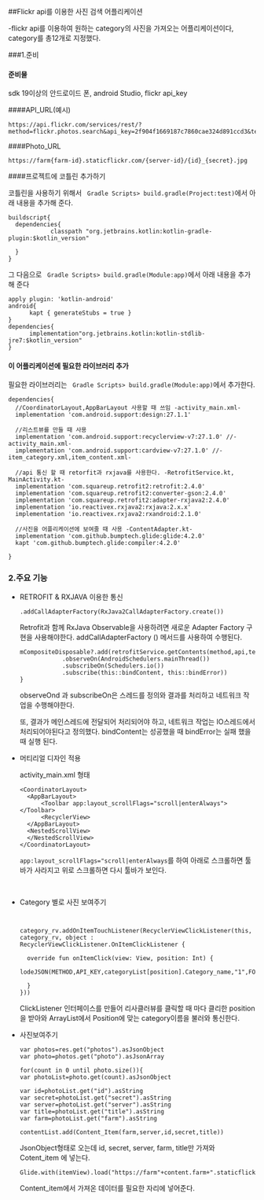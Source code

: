 ##Flickr api를 이용한 사진 검색 어플리케이션



-flickr api를 이용하여 원하는 category의 사진을 가져오는 어플리케이션이다, category를 총12개로 지정했다.



###1.준비

#### 준비물

 sdk 19이상의 안드로이드 폰, android Studio, flickr api_key



####API_URL(예시)

``` 
https://api.flickr.com/services/rest/?method=flickr.photos.search&api_key=2f904f1669187c7860cae324d891ccd3&text=apple&page=2&per_page=10&format=json&nojsoncallback=1
```



####Photo_URL

```
https://farm{farm-id}.staticflickr.com/{server-id}/{id}_{secret}.jpg
```



####프로젝트에 코틀린 추가하기

코틀린을 사용하기 위해서 ``` Gradle Scripts> build.gradle(Project:test)```에서 아래 내용을 추가해 준다.

```
buildscript{
  dependencies{
            classpath "org.jetbrains.kotlin:kotlin-gradle-plugin:$kotlin_version"
			
  }
}
```

그 다음으로 ``` Gradle Scripts> build.gradle(Module:app)```에서 아래 내용을 추가해 준다

```
apply plugin: 'kotlin-android'
android{
      kapt { generateStubs = true }
}
dependencies{
      implementation"org.jetbrains.kotlin:kotlin-stdlib-jre7:$kotlin_version"
}
```



#### 이 어플리케이션에 필요한 라이브러리 추가

필요한 라이브러리는 ``` Gradle Scripts> build.gradle(Module:app)```에서 추가한다.

```
dependencies{
  //CoordinatorLayout,AppBarLayout 사용할 때 쓰임 -activity_main.xml-
  implementation 'com.android.support:design:27.1.1'
  
  //리스트뷰를 만들 때 사용
  implementation 'com.android.support:recyclerview-v7:27.1.0' //-activity_main.xml-
  implementation 'com.android.support:cardview-v7:27.1.0' //-item_category.xml,item_content.xml-
  
  //api 통신 할 때 retorfit과 rxjava를 사용한다. -RetrofitService.kt, MainActivity.kt-
  implementation 'com.squareup.retrofit2:retrofit:2.4.0'
  implementation 'com.squareup.retrofit2:converter-gson:2.4.0'
  implementation 'com.squareup.retrofit2:adapter-rxjava2:2.4.0'
  implementation 'io.reactivex.rxjava2:rxjava:2.x.x'
  implementation 'io.reactivex.rxjava2:rxandroid:2.1.0'
  
  //사진을 어플리케이션에 보여줄 때 사용 -ContentAdapter.kt-
  implementation 'com.github.bumptech.glide:glide:4.2.0'
  kapt 'com.github.bumptech.glide:compiler:4.2.0'
 
}
```



### 2.주요 기능

+ RETROFIT &  RXJAVA  이용한 통신

  ```
  .addCallAdapterFactory(RxJava2CallAdapterFactory.create())
  ```

  Retrofit과 함께 RxJava Observable을 사용하려면 새로운 Adapter Factory 구현을 사용해야한다. addCallAdapterFactory () 메서드를 사용하여 수행된다.

  ```
  mCompositeDisposable?.add(retrofitService.getContents(method,api,text,page,format,callback,per_page)
              .observeOn(AndroidSchedulers.mainThread())
              .subscribeOn(Schedulers.io())
              .subscribe(this::bindContent, this::bindError))
  }
  ```

  observeOnd 과 subscribeOn은 스레드를 정의와 결과를 처리하고 네트워크 작업을 수행해야한다.

  또, 결과가 메인스레드에 전달되어 처리되어야 하고, 네트워크 작업는 IO스레드에서 처리되어야된다고 정의했다.  bindContent는 성공했을 때 bindError는 실패 했을 때 실행 된다.

+ 머티리얼 디자인 적용 

  activity_main.xml 형태

  ```
  <CoordinatorLayout>
  	<AppBarLayout>
  		<Toolbar app:layout_scrollFlags="scroll|enterAlways"></Toolbar>
  		<RecyclerView>
  	</AppBarLayout>
  	<NestedScrollView>
  	</NestedScrollView>
  </CoordinatorLayout>
  ```

   ```app:layout_scrollFlags="scroll|enterAlways```를 하여 아래로 스크롤하면 툴바가 사라지고 위로 스크롤하면 다시 툴바가 보인다.

  ​

+ Category 별로 사진 보여주기 

  ```
          
          
  category_rv.addOnItemTouchListener(RecyclerViewClickListener(this, category_rv, object :
  RecyclerViewClickListener.OnItemClickListener {

  	override fun onItemClick(view: View, position: Int) {
  				        		      				        		     lodeJSON(METHOD,API_KEY,categoryList[position].Category_name,"1",FORMAT,"1","10")

  	}
  }))
  ```

  ClickListener 인터페이스를 만들어 리사클러뷰를 클릭할 때 마다 클리한 position을 받아와 ArrayList에서 Position에 맞는 category이름을 불러와 통신한다.

+ 사진보여주기

  ```
  var photos=res.get("photos").asJsonObject
  var photo=photos.get("photo").asJsonArray

  for(count in 0 until photo.size()){
  var photoList=photo.get(count).asJsonObject

  var id=photoList.get("id").asString
  var secret=photoList.get("secret").asString
  var server=photoList.get("server").asString
  var title=photoList.get("title").asString
  var farm=photoList.get("farm").asString

  contentList.add(Content_Item(farm,server,id,secret,title))
  ```

   JsonObject형태로 오는데  id, secret, server, farm, title만 가져와 Cotent_item 에 넣는다.

  ```
  Glide.with(itemView).load("https://farm"+content.farm+".staticflickr.com/"+content.server+"/"+content.id+"_"+content.secret+".jpg").into(image)
  ```

  Content_item에서 가져온 데이터를 필요한 자리에 넣어준다.

  ​





